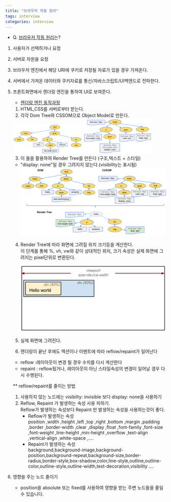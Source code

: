 ```yaml
---
title: "브라우저 작동 원리"
tags: interview
categories: interview
---
```


- Q. <a href="https://d2.naver.com/helloworld/59361" target="_blank">브라우저 작동 원리</a>는?

1.  사용자가 선택하거나 요청
2.  서버로 자원을 요청
3.  브라우저 엔진에서 해당 URI에 쿠키로 저장될 자료가 있을 경우 가져온다.
4.  서버에서 가져온 데이터와 쿠키자료를 통신/자바스크립트/UI백엔드로 전파한다.
5.  프론트화면에서 렌더링 엔진을 통하여 UI로 보여준다.

    - <a href="https://boxfoxs.tistory.com/408" target="_blank" >렌더링 엔진 동작과정</a>

    1. HTML,CSS를 서버로부터 받는다.
    2. 각각 Dom Tree와 CSSOM으로 Object Model로 만든다.

    <img alt="파싱 원리 Dom" src="/assets/images/post/img-interview-render-02.png" style="width:45%">
    <img alt="파싱 원리 Dom" src="/assets/images/post/img-interview-render-01.png" style="width:45%">

    3. 이 둘을 활용하여 Render Tree를 만든다 (구조,텍스트 + 스타일)

    - "display: none"일 경우 그려지지 않는다.(visibility는 표시됨)
      <img alt="파싱 원리 Dom" src="/assets/images/post/img-interview-render-03.png" >

    4. Render Tree에 따라 화면에 그려질 위치 크기등을 계산한다. <br/>
    이 단계를 통해 %, vh, vw와 같이 상대적인 위치, 크기 속성은 실제 화면에 그려지는 pixel단위로 변환된다.

       <img alt="파싱 원리 Dom" src="/assets/images/post/img-interview-render-04.png" >

    5. 실제 화면에 그려진다.
    6. 렌더링이 끝난 후에도 액션이나 이벤트에 따라 reflow/repaint가 일어난다

    - reflow :레이아웃이 변경 될 경우 수치를 다시 계산한다
    - repaint : reflow됬거나, 레이아웃이 아닌 스타일속성의 변경이 일어날 경우 다시 수행된다.

    \*\* reflow/repaint를 줄이는 방법

    1. 사용하지 않는 노드에는 visibilty: invisible 보다 display: none을 사용하기
    2. Reflow, Repaint 가 발생하는 속성 사용 피하기. <br/>
       Reflow가 발생하는 속성보다 Repaint 만 발생하는 속성을 사용하는것이 좋다.
       <br/>
       - Reflow가 발생하는 속성 <br/>
         position ,width ,height ,left ,top ,right ,bottom ,margin ,padding ,border ,border-width ,clear ,display ,float ,font-family ,font-size ,font-weight ,line-height ,min-height ,overflow ,text-align ,vertical-align ,white-space ,....
       - Repaint가 발생하는 속성 <br/>
         background,background-image,background-position,background-repeat,background-size,border-radius,border-style,box-shadow,color,line-style,outline,outline-color,outline-style,outline-width,text-decoration,visibility ....

6.  영향을 주는 노드 줄이기

    - position을 absolute 또는 fixed를 사용하여 영향을 받는 주변 노드들을 줄일 수 있습니다.
